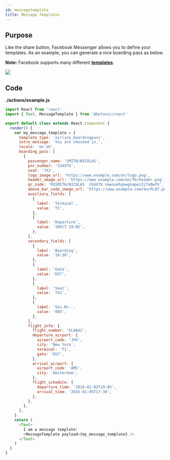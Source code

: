 ```yaml
---
id: messagetemplate
title: Message Templates
---
```


## Purpose

Like the share button, Facebook Messenger allows you to define your templates.
As an example, you can generate a nice boarding pass as below.

**Note:** Facebook supports many different [**templates**](https://developers.facebook.com/docs/messenger-platform/send-messages/templates).

![](https://botonic-doc-static.netlify.com/images/message_template.png)

## Code

**./actions/example.js**

```javascript
import React from 'react'
import { Text, MessageTemplate } from '@botonic/react'

export default class extends React.Component {
  render() {
    var my_message_template = {
      template_type: 'airline_boardingpass',
      intro_message: 'You are checked in.',
      locale: 'en_US',
      boarding_pass: [
        {
          passenger_name: 'SMITH/NICOLAS',
          pnr_number: 'CG4X7U',
          seat: '74J',
          logo_image_url: 'https://www.example.com/en/logo.png',
          header_image_url: 'https://www.example.com/en/fb/header.png',
          qr_code: 'M1SMITH/NICOLAS  CG4X7U nawouehgawgnapwi3jfa0wfh',
          above_bar_code_image_url: 'https://www.example.com/en/PLAT.png',
          auxiliary_fields: [
            {
              label: 'Terminal',
              value: 'T1',
            },
            {
              label: 'Departure',
              value: '30OCT 19:05',
            },
          ],
          secondary_fields: [
            {
              label: 'Boarding',
              value: '18:30',
            },
            {
              label: 'Gate',
              value: 'D57',
            },
            {
              label: 'Seat',
              value: '74J',
            },
            {
              label: 'Sec.Nr.',
              value: '003',
            },
          ],
          flight_info: {
            flight_number: 'KL0642',
            departure_airport: {
              airport_code: 'JFK',
              city: 'New York',
              terminal: 'T1',
              gate: 'D57',
            },
            arrival_airport: {
              airport_code: 'AMS',
              city: 'Amsterdam',
            },
            flight_schedule: {
              departure_time: '2016-01-02T19:05',
              arrival_time: '2016-01-05T17:30',
            },
          },
        },
      ],
    }
    return (
      <Text>
        I am a message template!
        <MessageTemplate payload={my_message_template} />
      </Text>
    )
  }
}
```
